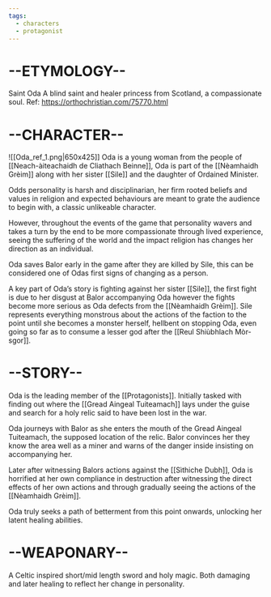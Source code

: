 ```yaml
---
tags:
  - characters
  - protagonist
---
```

# --ETYMOLOGY--
Saint Oda
A blind saint and healer princess from Scotland, a compassionate soul. 
Ref: https://orthochristian.com/75770.html

# --CHARACTER--
![[Oda_ref_1.png|650x425]]
Oda is  a young woman from the people of  [[Neach-àiteachaidh de Cliathach Beinne]],
Oda is part of the [[Nèamhaidh Grèim]] along with her sister [[Sile]] and the daughter of Ordained Minister.

Odds personality is harsh and disciplinarian, her firm rooted beliefs and values in religion and expected behaviours are meant to grate the audience to begin with, a classic unlikeable character.

However, throughout the events of the game that personality wavers and takes a turn by the end to be more compassionate through lived experience, seeing the suffering of the world and the impact religion has changes her direction as an individual. 

Oda saves Balor early in the game after they are killed by Sile, this can be considered one of Odas first signs of changing as a person. 

A key part of Oda’s story is fighting against her sister [[Sile]], the  first fight is due to her disgust at Balor accompanying Oda however the fights become more serious as Oda defects from the [[Nèamhaidh Grèim]]. Sile represents everything monstrous about the actions of the faction to the point until she becomes a monster herself, hellbent on stopping Oda, even going so far as to consume a lesser god after the [[Reul Shiùbhlach Mòr-sgor]]. 


# --STORY--
Oda is the leading member of the  [[Protagonists]]. Initially tasked with finding out where the [[Gread Aingeal Tuiteamach]] lays under the guise and search for a holy relic said to have been lost in the war. 

Oda journeys with Balor as she enters the mouth of the Gread Aingeal Tuiteamach, the supposed location of the relic. Balor convinces her they know the area well as a miner and warns of the danger inside insisting on accompanying her. 

Later after witnessing Balors actions against the [[Sìthiche Dubh]], Oda is horrified at her own compliance in destruction after witnessing the direct effects of her own actions and through gradually seeing the actions of the [[Nèamhaidh Grèim]].

Oda truly seeks a path of betterment from this point onwards, unlocking her latent healing abilities.


# --WEAPONARY--
A Celtic inspired short/mid length sword and holy magic. Both damaging and later healing to reflect her change in personality. 